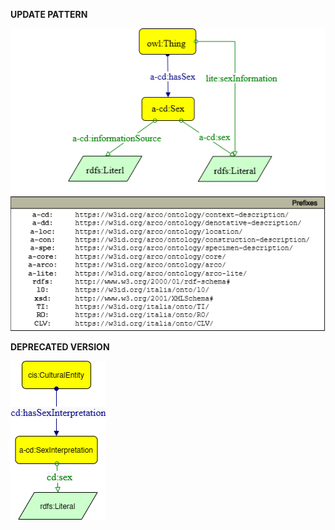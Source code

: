 **UPDATE PATTERN**


![Sex pattern graph](https://github.com/ICCD-MiBACT/ArCo/blob/DEV-1.3.0/ArCo-release/test/2.0/Sex/Sex-Pattern.drawio.png?raw=true)


**DEPRECATED VERSION**


![Sex pattern graph](https://github.com/ICCD-MiBACT/ArCo/blob/DEV-1.3.0/ArCo-release/test/2.0/Sex/Sex-versione1.2.drawio.png?raw=true)
